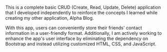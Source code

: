 This is a complete basic CRUD (Create, Read, Update, Delete) application that I developed independently to reinforce the concepts I learned while creating my other application, Alpha Blog.

With this app, users can conveniently store their friends' contact information in a user-friendly format. Additionally, I am actively working to enhance the app's user interface by eliminating the dependency on Bootstrap and instead utilizing customized HTML, CSS, and JavaScript.
